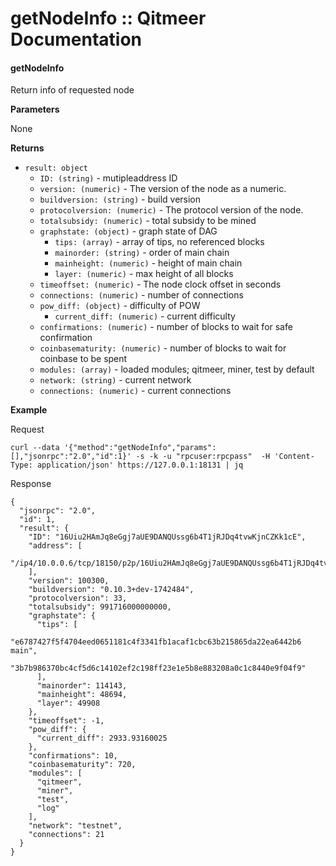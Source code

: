 # getNodeInfo :: Qitmeer Documentation

#### getNodeInfo <a href="#getnodeinfo" id="getnodeinfo"></a>

Return info of requested node

**Parameters**

None

**Returns**

* `result: object`
  * `ID: (string)` - mutipleaddress ID
  * `version: (numeric)` - The version of the node as a numeric.
  * `buildversion: (string)` - build version
  * `protocolversion: (numeric)` - The protocol version of the node.
  * `totalsubsidy: (numeric)` - total subsidy to be mined
  * `graphstate: (object)` - graph state of DAG
    * `tips: (array)` - array of tips, no referenced blocks
    * `mainorder: (string)` - order of main chain
    * `mainheight: (numeric)` - height of main chain
    * `layer: (numeric)` - max height of all blocks
  * `timeoffset: (numeric)` - The node clock offset in seconds
  * `connections: (numeric)` - number of connections
  * `pow_diff: (object)` - difficulty of POW
    * `current_diff: (numeric)` - current difficulty
  * `confirmations: (numeric)` - number of blocks to wait for safe confirmation
  * `coinbasematurity: (numeric)` - number of blocks to wait for coinbase to be spent
  * `modules: (array)` - loaded modules; qitmeer, miner, test by default
  * `network: (string)` - current network
  * `connections: (numeric)` - current connections

**Example**

Request

```
curl --data '{"method":"getNodeInfo","params":[],"jsonrpc":"2.0","id":1}' -s -k -u "rpcuser:rpcpass"  -H 'Content-Type: application/json' https://127.0.0.1:18131 | jq
```

Response

```
{
  "jsonrpc": "2.0",
  "id": 1,
  "result": {
    "ID": "16Uiu2HAmJq8eGgj7aUE9DANQUssg6b4T1jRJDq4tvwKjnCZKk1cE",
    "address": [
      "/ip4/10.0.0.6/tcp/18150/p2p/16Uiu2HAmJq8eGgj7aUE9DANQUssg6b4T1jRJDq4tvwKjnCZKk1cE",
    ],
    "version": 100300,
    "buildversion": "0.10.3+dev-1742484",
    "protocolversion": 33,
    "totalsubsidy": 991716000000000,
    "graphstate": {
      "tips": [
        "e6787427f5f4704eed0651181c4f3341fb1acaf1cbc63b215865da22ea6442b6 main",
        "3b7b986370bc4cf5d6c14102ef2c198ff23e1e5b8e883208a0c1c8440e9f04f9"
      ],
      "mainorder": 114143,
      "mainheight": 48694,
      "layer": 49908
    },
    "timeoffset": -1,
    "pow_diff": {
      "current_diff": 2933.93160025
    },
    "confirmations": 10,
    "coinbasematurity": 720,
    "modules": [
      "qitmeer",
      "miner",
      "test",
      "log"
    ],
    "network": "testnet",
    "connections": 21
  }
}
```
